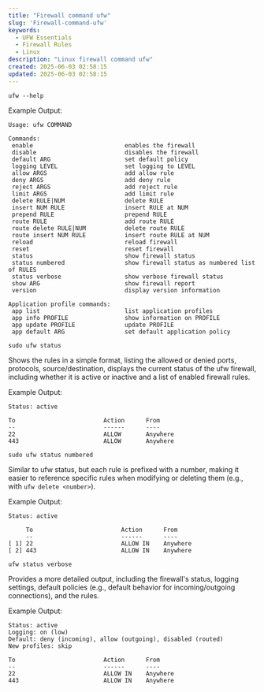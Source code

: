 ```yaml
---
title: "Firewall command ufw"
slug: 'Firewall-command-ufw'
keywords:
  - UFW Essentials
  - Firewall Rules
  - Linux
description: "Linux firewall command ufw"
created: 2025-06-03 02:58:15
updated: 2025-06-03 02:58:15
---
```


`ufw --help`

Example Output:

```plaintext
Usage: ufw COMMAND

Commands:
 enable                          enables the firewall
 disable                         disables the firewall
 default ARG                     set default policy
 logging LEVEL                   set logging to LEVEL
 allow ARGS                      add allow rule
 deny ARGS                       add deny rule
 reject ARGS                     add reject rule
 limit ARGS                      add limit rule
 delete RULE|NUM                 delete RULE
 insert NUM RULE                 insert RULE at NUM
 prepend RULE                    prepend RULE
 route RULE                      add route RULE
 route delete RULE|NUM           delete route RULE
 route insert NUM RULE           insert route RULE at NUM
 reload                          reload firewall
 reset                           reset firewall
 status                          show firewall status
 status numbered                 show firewall status as numbered list of RULES
 status verbose                  show verbose firewall status
 show ARG                        show firewall report
 version                         display version information

Application profile commands:
 app list                        list application profiles
 app info PROFILE                show information on PROFILE
 app update PROFILE              update PROFILE
 app default ARG                 set default application policy
```

`sudo ufw status`

Shows the rules in a simple format, listing the allowed or denied ports, protocols, source/destination, displays the current status of the ufw firewall, including whether it is active or inactive and a list of enabled firewall rules.

Example Output:

```plaintext
Status: active

To                         Action      From
--                         ------      ----
22                         ALLOW       Anywhere
443                        ALLOW       Anywhere
```

`sudo ufw status numbered`

Similar to ufw status, but each rule is prefixed with a number, making it easier to reference specific rules when modifying or deleting them (e.g., with `ufw delete <number>`).

Example Output:

```plaintext
Status: active

     To                         Action      From
     --                         ------      ----
[ 1] 22                         ALLOW IN    Anywhere
[ 2] 443                        ALLOW IN    Anywhere
```

`ufw status verbose`

Provides a more detailed output, including the firewall's status, logging settings, default policies (e.g., default behavior for incoming/outgoing connections), and the rules.

Example Output:

```plaintext
Status: active
Logging: on (low)
Default: deny (incoming), allow (outgoing), disabled (routed)
New profiles: skip

To                         Action      From
--                         ------      ----
22                         ALLOW IN    Anywhere
443                        ALLOW IN    Anywhere
```
